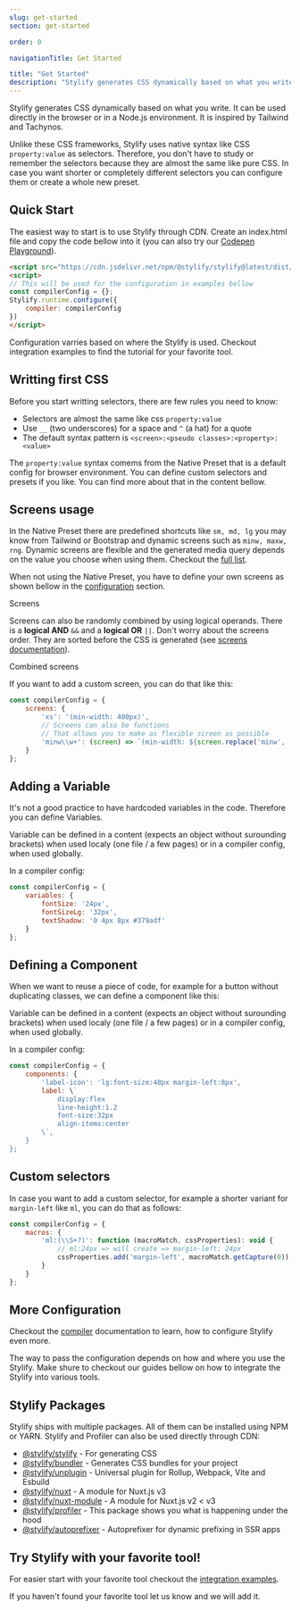 ```yaml
---
slug: get-started
section: get-started

order: 0

navigationTitle: Get Started

title: "Get Started"
description: "Stylify generates CSS dynamically based on what you write. Learn how to use it!"
---
```


Stylify generates CSS dynamically based on what you write.
It can be used directly in the browser or in a Node.js environment. It is inspired by Tailwind and Tachynos.

Unlike these CSS frameworks, Stylify uses native syntax like CSS `property:value` as selectors. Therefore, you don't have to study or remember the selectors because they are almost the same like pure CSS. In case you want shorter or completely different selectors you can configure them or create a whole new preset.

## Quick Start
The easiest way to start is to use Stylify through CDN.
Create an index.html file and copy the code bellow into it (you can also try our <a href="https://codepen.io/Machy8/pen/Bawpvdy?editors=1010" target="blank" rel="noopener nofollow">Codepen Playground</a>).

```html
<script src="https://cdn.jsdelivr.net/npm/@stylify/stylify@latest/dist/stylify.native.min.js"></script>
<script>
// This will be used for the configuration in examples bellow
const compilerConfig = {};
Stylify.runtime.configure({
	compiler: compilerConfig
})
</script>
```

<note>
Configuration varries based on where the Stylify is used. Checkout <nuxt-link to="/docs/integrations">integration examples</nuxt-link> to find the tutorial for your favorite tool.
</note>

## Writting first CSS
Before you start writting selectors, there are few rules you need to know:
- Selectors are almost the same like css `property:value`
- Use `__` (two underscores) for a space and `^` (a hat) for a quote
- The default syntax pattern is `<screen>:<pseudo classes>:<property>:<value>`

<note>
The <code>property:value</code> syntax comems from the <nuxt-link to="/docs/stylify/native-preset">Native Preset</nuxt-link> that is a default config for browser environment. You can define custom selectors and presets if you like. You can find more about that in the content bellow.
</note>

<!-- <stylify-ignore> -->
<get-started-selectors layout="column"></get-started-selectors>
<!-- </stylify-ignore> -->

## Screens usage
In the Native Preset there are predefined shortcuts like `sm, md, lg` you may know from Tailwind or Bootstrap and dynamic screens such as `minw, maxw, rng`. Dynamic screens are flexible and the generated media query depends on the value you choose when using them.
Checkout the [full list](/docs/stylify/native-preset#screens).

When not using the Native Preset, you have to define your own screens as shown bellow in the [configuration](#configuration) section.

<!-- <stylify-ignore> -->
<example-editor layout="column">
<div class="font-size:12px minw768px:font-size:32px lg:font-size:24px">
	Screens
</div>
</example-editor>
<!-- </stylify-ignore> -->

Screens can also be randomly combined by using logical operands. There is a **logical AND** `&&` and a **logical OR** `||`.
Don't worry about the screens order. They are sorted before the CSS is generated (see [screens documentation](/docs/stylify/compiler#logical-operands-in-screens)).

<!-- <stylify-ignore> -->
<example-editor layout="column">
<div class="lg||landscape:color:darkred sm&&dark:color:grey lg&&dark:color:white">
	Combined screens
</div>
</example-editor>
<!-- </stylify-ignore> -->

If you want to add a custom screen, you can do that like this:
```js
const compilerConfig = {
	screens: {
		'xs': '(min-width: 400px)',
		// Screens can also be functions
		// That allows you to make as flexible screen as possible
		'minw\\w+': (screen) => `(min-width: ${screen.replace('minw', '')})`
	}
};
```

## Adding a Variable
It's not a good practice to have hardcoded variables in the code. Therefore you can define Variables.

Variable can be defined in a content (expects an object without surounding brackets) when used localy (one file / a few pages) or in a compiler config, when used globally.

<get-started-variables layout="column"></get-started-variables>

In a compiler config:
```js
const compilerConfig = {
	variables: {
		fontSize: '24px',
		fontSizeLg: '32px',
		textShadow: '0 4px 8px #379adf'
	}
};
```

## Defining a Component
When we want to reuse a piece of code, for example for a button without duplicating classes, we can define a component like this:

Variable can be defined in a content (expects an object without surounding brackets) when used localy (one file / a few pages) or in a compiler config, when used globally.

<get-started-components layout="column"></get-started-components>

In a compiler config:
```js
const compilerConfig = {
	components: {
		'label-icon': 'lg:font-size:48px margin-left:8px',
		label: \`
			display:flex
			line-height:1.2
			font-size:32px
			align-items:center
		\`,
	}
};
```

## Custom selectors
In case you want to add a custom selector, for example a shorter variant for `margin-left` like `ml`, you can do that as follows:
```js
const compilerConfig = {
	macros: {
		'ml:(\\S+?)': function (macroMatch, cssProperties): void {
			// ml:24px => will create => margin-left: 24px
			cssProperties.add('margin-left', macroMatch.getCapture(0));
		}
	}
};
```

## More Configuration
Checkout the [compiler](/docs/stylify/compiler) documentation to learn, how to configure Stylify even more.

The way to pass the configuration depends on how and where you use the Stylify. Make shure to checkout our guides bellow on how to integrate the Stylify into various tools.

## Stylify Packages

Stylify ships with multiple packages. All of them can be installed using NPM or YARN. Stylify and Profiler can also be used directly through CDN:

- [@stylify/stylify](/docs/stylify) - For generating CSS
- [@stylify/bundler](/docs/bundler) - Generates CSS bundles for your project
- [@stylify/unplugin](/docs/unplugin) - Universal plugin for Rollup, Webpack, Vite and Esbuild
- [@stylify/nuxt](/docs/nuxt) - A module for Nuxt.js v3
- [@stylify/nuxt-module](/docs/nuxt-module) - A module for Nuxt.js v2 < v3
- [@stylify/profiler](/docs/profiler) - This package shows you what is happening under the hood
- [@stylify/autoprefixer](/docs/autoprefixer) - Autoprefixer for dynamic prefixing in SSR apps

## Try Stylify with your favorite tool!

For easier start with your favorite tool checkout the [integration examples](/docs/integrations).

<note>If you haven't found your favorite tool let us know and we will add it.</note>

<integration-blocks />

